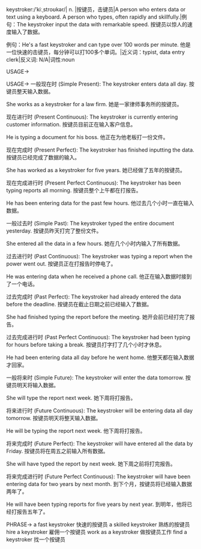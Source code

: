 keystroker:/ˈkiːˌstroʊkər/| n. |按键员，击键员|A person who enters data or text using a keyboard.  A person who types, often rapidly and skillfully.|例句：The keystroker input the data with remarkable speed.  按键员以惊人的速度输入了数据。

例句：He's a fast keystroker and can type over 100 words per minute. 他是一位快速的击键员，每分钟可以打100多个单词。|近义词：typist, data entry clerk|反义词: N/A|词性:noun


USAGE->

USAGE->
一般现在时 (Simple Present):
The keystroker enters data all day.  按键员整天输入数据。

She works as a keystroker for a law firm. 她是一家律师事务所的按键员。


现在进行时 (Present Continuous):
The keystroker is currently entering customer information.  按键员目前正在输入客户信息。

He is typing a document for his boss. 他正在为他老板打一份文件。


现在完成时 (Present Perfect):
The keystroker has finished inputting the data.  按键员已经完成了数据的输入。

She has worked as a keystroker for five years. 她已经做了五年的按键员。


现在完成进行时 (Present Perfect Continuous):
The keystroker has been typing reports all morning.  按键员整个上午都在打报告。

He has been entering data for the past few hours.  他过去几个小时一直在输入数据。


一般过去时 (Simple Past):
The keystroker typed the entire document yesterday.  按键员昨天打完了整份文件。

She entered all the data in a few hours.  她在几个小时内输入了所有数据。


过去进行时 (Past Continuous):
The keystroker was typing a report when the power went out.  按键员正在打报告时停电了。

He was entering data when he received a phone call. 他正在输入数据时接到了一个电话。


过去完成时 (Past Perfect):
The keystroker had already entered the data before the deadline.  按键员在截止日期之前已经输入了数据。

She had finished typing the report before the meeting. 她开会前已经打完了报告。


过去完成进行时 (Past Perfect Continuous):
The keystroker had been typing for hours before taking a break.  按键员打字打了几个小时才休息。

He had been entering data all day before he went home. 他整天都在输入数据才回家。


一般将来时 (Simple Future):
The keystroker will enter the data tomorrow.  按键员明天将输入数据。

She will type the report next week.  她下周将打报告。


将来进行时 (Future Continuous):
The keystroker will be entering data all day tomorrow.  按键员明天将整天输入数据。

He will be typing the report next week. 他下周将打报告。


将来完成时 (Future Perfect):
The keystroker will have entered all the data by Friday.  按键员将在周五之前输入所有数据。

She will have typed the report by next week.  她下周之前将打完报告。


将来完成进行时 (Future Perfect Continuous):
The keystroker will have been entering data for two years by next month.  到下个月，按键员将已经输入数据两年了。

He will have been typing reports for five years by next year. 到明年，他将已经打报告五年了。



PHRASE->
a fast keystroker  快速的按键员
a skilled keystroker  熟练的按键员
hire a keystroker  雇佣一个按键员
work as a keystroker  做按键员工作
find a keystroker  找一个按键员
